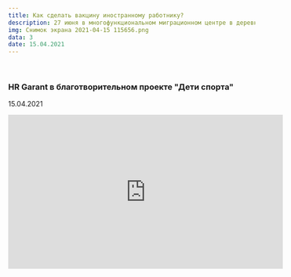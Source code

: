 ```yaml
---
title: Как сделать вакцину иностранному работнику?
description: 27 июня в многофункциональном миграционном центре в деревне «Сахарово» началась вакцинация трудовых мигрантов от COVID -19. Прививку можно сделать с 9.00-21.00
img: Снимок экрана 2021-04-15 115656.png
data: 3
date: 15.04.2021
---
```


<div class="row newsdetail">
<div class="md-2">&nbsp;</div>

<div class="md-8 news-detail">
				<h3>HR Garant в благотворительном проекте &quot;Дети спорта&quot;</h3>
					<p class="date-news">15.04.2021</p>
	<p>
				<iframe width="560" height="315" src="https://www.youtube.com/embed/bc4lY8LyDK8" title="YouTube video player" frameborder="0" allow="accelerometer; autoplay; clipboard-write; encrypted-media; gyroscope; picture-in-picture" allowfullscreen></iframe>	</p>
	<div style="clear:both"></div>
	
</div>